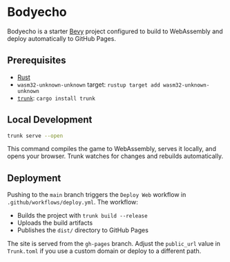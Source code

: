 # Bodyecho

Bodyecho is a starter [Bevy](https://bevyengine.org/) project configured to build to WebAssembly and deploy automatically to GitHub Pages.

## Prerequisites

- [Rust](https://www.rust-lang.org/tools/install)
- `wasm32-unknown-unknown` target: `rustup target add wasm32-unknown-unknown`
- [`trunk`](https://trunkrs.dev/): `cargo install trunk`

## Local Development

```bash
trunk serve --open
```

This command compiles the game to WebAssembly, serves it locally, and opens your browser. Trunk watches for changes and rebuilds automatically.

## Deployment

Pushing to the `main` branch triggers the `Deploy Web` workflow in `.github/workflows/deploy.yml`. The workflow:

- Builds the project with `trunk build --release`
- Uploads the build artifacts
- Publishes the `dist/` directory to GitHub Pages

The site is served from the `gh-pages` branch. Adjust the `public_url` value in `Trunk.toml` if you use a custom domain or deploy to a different path.
